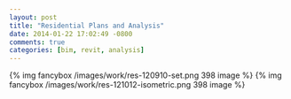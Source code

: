 ```yaml
---
layout: post
title: "Residential Plans and Analysis"
date: 2014-01-22 17:02:49 -0800
comments: true
categories: [bim, revit, analysis]
---
```

{% img fancybox /images/work/res-120910-set.png 398 image %}
{% img fancybox /images/work/res-121012-isometric.png 398 image %}
